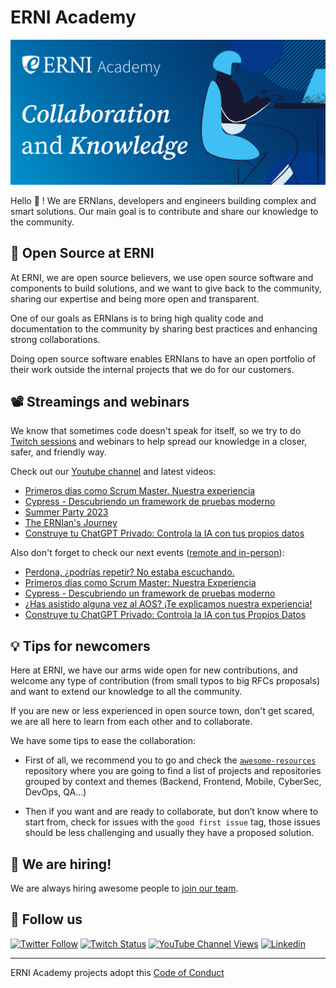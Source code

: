 # ERNI Academy

[![ERNI Academy Social Banner](/assets/erni-social-banner-github.png)](https://betterask.erni)

Hello 👋 ! We are ERNIans, developers and engineers building complex and smart solutions. Our main goal is to contribute and share our knowledge to the community.

## 🌈 Open Source at ERNI

At ERNI, we are open source believers, we use open source software and components to build solutions, and we want to give back to the community, sharing our expertise and being more open and transparent.

One of our goals as ERNIans is to bring high quality code and documentation to the community by sharing best practices and enhancing strong collaborations.

Doing open source software enables ERNIans to have an open portfolio of their work outside the internal projects that we do for our customers.

## 📽 Streamings and webinars

We know that sometimes code doesn't speak for itself, so we try to do [Twitch sessions](https://www.twitch.tv/erni_academy) and webinars to help spread our knowledge in a closer, safer, and friendly way.

Check out our [Youtube channel](https://www.youtube.com/channel/UCkdDcxjml85-Ydn7Dc577WQ/featured) and latest videos:

<!-- YOUTUBE-VIDEOS-LIST:START -->
- [Primeros días como Scrum Master. Nuestra experiencia](https://www.youtube.com/watch?v=T4xJ0CPlwNs)
- [Cypress - Descubriendo un framework de pruebas moderno](https://www.youtube.com/watch?v=THHyjme_prw)
- [Summer Party 2023](https://www.youtube.com/watch?v=y8mAARM6rHQ)
- [The ERNIan&#39;s Journey](https://www.youtube.com/watch?v=xAl--Pm7CHg)
- [Construye tu ChatGPT Privado: Controla la IA con tus propios datos](https://www.youtube.com/watch?v=b5VEFndrH2w)
<!-- YOUTUBE-VIDEOS-LIST:END -->

Also don't forget to check our next events ([remote and in-person](https://www.eventbrite.es/o/erni-30130841744)):

<!-- EVENTBRITE-EVENTS-LIST:START -->
- [Perdona, ¿podrías repetir? No estaba escuchando.](https://www.eventbrite.es/e/registro-perdona-podrias-repetir-no-estaba-escuchando-723376728267)
- [Primeros días como Scrum Master: Nuestra Experiencia](https://www.eventbrite.es/e/registro-primeros-dias-como-scrum-master-nuestra-experiencia-712816923607)
- [Cypress - Descubriendo un framework de pruebas moderno](https://www.eventbrite.es/e/registro-cypress-descubriendo-un-framework-de-pruebas-moderno-690914693447)
- [¿Has asistido alguna vez al AOS? ¡Te explicamos nuestra experiencia!](https://www.eventbrite.es/e/registro-has-asistido-alguna-vez-al-aos-te-explicamos-nuestra-experiencia-664498913137)
- [Construye tu ChatGPT Privado: Controla la IA con tus Propios Datos](https://www.eventbrite.es/e/registro-construye-tu-chatgpt-privado-controla-la-ia-con-tus-propios-datos-660409080337)
<!-- EVENTBRITE-EVENTS-LIST:END -->

## 💡 Tips for newcomers

Here at ERNI, we have our arms wide open for new contributions, and welcome any type of contribution (from small typos to big RFCs proposals) and want to extend our knowledge to all the community.

If you are new or less experienced in open source town, don't get scared, we are all here to learn from each other and to collaborate.

We have some tips to ease the collaboration:

- First of all, we recommend you to go and check the [`awesome-resources`](https://github.com/ERNI-Academy/awesome-resources) repository where you are going to find a list of projects and repositories grouped by context and themes (Backend, Frontend, Mobile, CyberSec, DevOps, QA…)

- Then if you want and are ready to collaborate, but don’t know where to start from, check for issues with the `good first issue` tag, those issues should be less challenging and usually they have a proposed solution.

## 🚀 We are hiring!

We are always hiring awesome people to [join our team](https://www.betterask.erni/all-jobs/).

## 🍿 Follow us

[![Twitter Follow](https://img.shields.io/twitter/follow/ERNI?style=social)](https://www.twitter.com/ERNI)
[![Twitch Status](https://img.shields.io/twitch/status/erni_academy?label=ERNI%20Academy&style=social)](https://www.twitch.tv/erni_academy)
[![YouTube Channel Views](https://img.shields.io/youtube/channel/views/UCkdDcxjml85-Ydn7Dc577WQ?label=ERNI%20Academy&style=social)](https://www.youtube.com/channel/UCkdDcxjml85-Ydn7Dc577WQ)
[![Linkedin](https://img.shields.io/badge/linkedin-31k-green?style=social&logo=Linkedin)](https://www.linkedin.com/company/erni)

---

ERNI Academy projects adopt this [Code of Conduct](https://github.com/ERNI-Academy/awesome-resources/blob/main/CODE_OF_CONDUCT.md)

